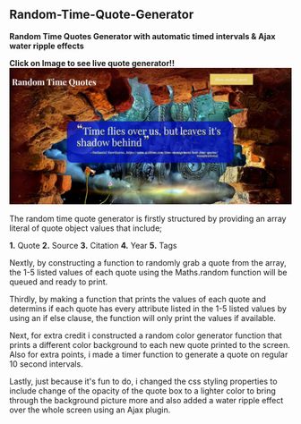 ## Random-Time-Quote-Generator
 **Random Time Quotes Generator with automatic timed intervals & Ajax water ripple effects**
 
 
 **Click on Image to see live quote generator!!**
<a target="_blank" href=https://randomtimequotegenerator.sarahshelley.x10host.com/><img src="https://github.com/sargef/Random-Time-Quote-Generator/blob/master/images/randomquote.JPG"></a>

The random time quote generator is firstly structured by providing an array literal of quote object values that include;

**1.** Quote
**2.** Source
**3.** Citation
**4.** Year
**5.** Tags

Nextly, by constructing a function to randomly grab a quote from the array, the 1-5 listed values of each quote using the Maths.random function will be queued and ready to print.

Thirdly, by making a function that prints the values of each quote and determins if each quote has every attribute listed in the 1-5 listed values by using an if else clause, the function will only print the values if available.

Next, for extra credit i constructed a random color generator function that prints a different color background to each new quote printed to the screen. Also for extra points, i made a timer function to generate a quote on regular 10 second intervals.

Lastly, just because it's fun to do, i changed the css styling properties to include change of the opacity of the quote box to a lighter color to bring through the background picture more and also added a water ripple effect over the whole screen using an Ajax plugin.
